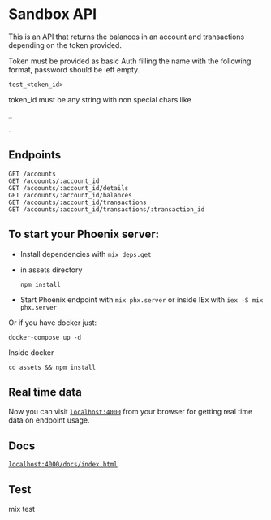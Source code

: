 # Sandbox API

This is an API that returns the balances in an account and transactions depending on the token provided.

Token must be provided as basic Auth filling the name with the following format, password should be left empty.

```
test_<token_id>
```

token_id must be any string with non special chars like

```
_
```

 .

## Endpoints

```
GET /accounts
GET /accounts/:account_id
GET /accounts/:account_id/details
GET /accounts/:account_id/balances
GET /accounts/:account_id/transactions
GET /accounts/:account_id/transactions/:transaction_id
```

## To start your Phoenix server:

* Install dependencies with `mix deps.get`
* in assets directory

  ```
  npm install
  ```
* Start Phoenix endpoint with `mix phx.server` or inside IEx with `iex -S mix phx.server`

Or if you have docker just:

```
docker-compose up -d
```

 Inside docker

```
cd assets && npm install
```

## Real time data

Now you can visit [`localhost:4000`](http://localhost:4000) from your browser for getting real time data on endpoint usage.

## Docs

[`localhost:4000/docs/index.html`](http://localhost:4000/docs/index.html)

## Test

mix test

